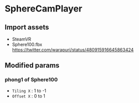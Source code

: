 SphereCamPlayer
===============

## Import assets

* SteamVR
* Sphere100.fbx
https://twitter.com/warapuri/status/480915916645863424


## Modified params

### phong1 of Sphere100

* `Tiling X` : 1 to -1
* `Offset X` : 0 to  1
